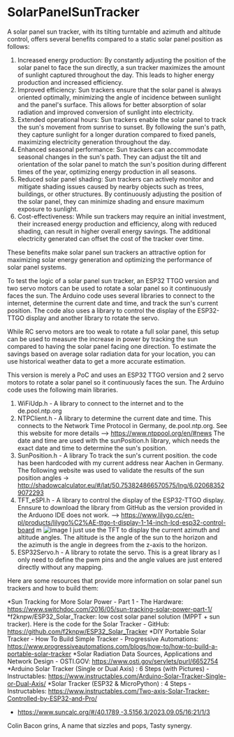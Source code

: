 # SolarPanelSunTracker
A solar panel sun tracker, with its tilting turntable and azimuth and altitude control, offers several benefits compared to a static solar panel position as follows:

1. Increased energy production: By constantly adjusting the position of the solar panel to face the sun directly, a sun tracker maximizes the amount of sunlight captured throughout the day. This leads to higher energy production and increased efficiency.
2. Improved efficiency: Sun trackers ensure that the solar panel is always oriented optimally, minimizing the angle of incidence between sunlight and the panel's surface. This allows for better absorption of solar radiation and improved conversion of sunlight into electricity.
3. Extended operational hours: Sun trackers enable the solar panel to track the sun's movement from sunrise to sunset. By following the sun's path, they capture sunlight for a longer duration compared to fixed panels, maximizing electricity generation throughout the day.
4. Enhanced seasonal performance: Sun trackers can accommodate seasonal changes in the sun's path. They can adjust the tilt and orientation of the solar panel to match the sun's position during different times of the year, optimizing energy production in all seasons.
5. Reduced solar panel shading: Sun trackers can actively monitor and mitigate shading issues caused by nearby objects such as trees, buildings, or other structures. By continuously adjusting the position of the solar panel, they can minimize shading and ensure maximum exposure to sunlight.
6. Cost-effectiveness: While sun trackers may require an initial investment, their increased energy production and efficiency, along with reduced shading, can result in higher overall energy savings. The additional electricity generated can offset the cost of the tracker over time.

These benefits make solar panel sun trackers an attractive option for maximizing solar energy generation and optimizing the performance of solar panel systems.


To test the logic of a solar panel sun tracker, an ESP32 TTGO version and two servo motors can be used to rotate a solar panel so it continuously faces the sun. The Arduino code uses several libraries to connect to the internet, determine the current date and time, and track the sun's current position. The code also uses a library to control the display of the ESP32-TTGO display and another library to rotate the servo.

While RC servo motors are too weak to rotate a full solar panel, this setup can be used to measure the increase in power by tracking the sun compared to having the solar panel facing one direction. To estimate the savings based on average solar radiation data for your location, you can use historical weather data to get a more accurate estimation.

This version is merely a PoC and uses an ESP32 TTGO  version and 2 servo motors to rotate a solar panel so it continuously faces the sun. The Arduino code uses the following main libraries. 
1. WiFiUdp.h - A library to connect to the internet and to the de.pool.ntp.org 
2. NTPClient.h - A library to determine the current date and time. This connects to the Network Time Protocol in Germany, de.pool.ntp.org. See this website for more details --> https://www.ntppool.org/en/#news  The date and time are used with the sunPosition.h library, which needs the exact date and time to determine the sun's position. 
3. SunPosition.h - A library To track the sun's current position. the code has been hardcoded with my current address near Aachen in Germany. The following website was used to validate the results of the sun position angles -> http://shadowcalculator.eu/#/lat/50.753824866570575/lng/6.020683529072293 
4. TFT_eSPI.h - A library to control the display of the ESP32-TTGO display. Ennsure to download the library from GitHub as the version provided in the Arduono IDE does not work. --> https://www.lilygo.cc/en-pl/products/lilygo%C2%AE-ttgo-t-display-1-14-inch-lcd-esp32-control-board m  ![image](https://github.com/thebacons/SolarPanelSunTracker/assets/77930793/a84007d6-6866-4f6d-b1e5-2f3624c783e1)
 I just use the TFT to display the current azimuth and altitude angles. The altitude is the angle of the sun to the horizon and the azimuth is the angle in degrees from the z-axis to the horizon.
5. ESP32Servo.h - A library to rotate the servo. This is a great library as I only need to define the pwm pins and the angle values are just entered directly without any mapping.  


Here are some resources that provide more information on solar panel sun trackers and how to build them:

*Sun Tracking for More Solar Power - Part 1 - The Hardware: https://www.switchdoc.com/2016/05/sun-tracking-solar-power-part-1/
*f2knpw/ESP32_Solar_Tracker: low cost solar panel solution (MPPT + sun tracker). Here is the code for the Solar Tracker - GitHub: https://github.com/f2knpw/ESP32_Solar_Tracker
*DIY Portable Solar Tracker - How To Build Simple Tracker - Progressive Automations: https://www.progressiveautomations.com/blogs/how-to/how-to-build-a-portable-solar-tracker
*Solar Radiation Data Sources, Applications and Network Design - OSTI.GOV: https://www.osti.gov/servlets/purl/6652754
*Arduino Solar Tracker (Single or Dual Axis) : 6 Steps (with Pictures) - Instructables: https://www.instructables.com/Arduino-Solar-Tracker-Single-or-Dual-Axis/
*Solar Tracker (ESP32 & MicroPython) : 4 Steps - Instructables: https://www.instructables.com/Two-axis-Solar-Tracker-Controlled-by-ESP32-and-Pro/
* https://www.suncalc.org/#/40.1789,-3.5156,3/2023.09.05/16:21/1/3


Colin Bacon grins,
A name that sizzles and pops,
Tasty synergy.
